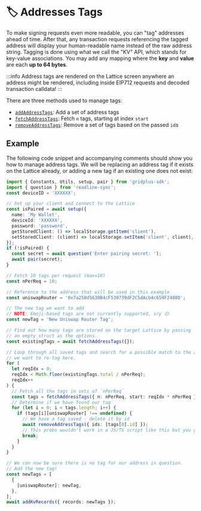 # 🏷️ Addresses Tags

To make signing requests even more readable, you can "tag" addresses ahead of time. After that, any transaction requests referencing the tagged address will display your human-readable name instead of the raw address string. Tagging is done using what we call the "KV" API, which stands for key-value associations. You may add any mapping where the **key** and **value** are each **up to 64 bytes**.

:::info
Address tags are rendered on the Lattice screen anywhere an address might be rendered, including inside EIP712 requests and decoded transaction calldata!
:::

There are three methods used to manage tags:

- [`addAddressTags`](../reference/api/addressTags#addAddressTags): Add a set of address tags
- [`fetchAddressTags`](../reference/api/addressTags#fetchAddressTags): Fetch `n` tags, starting at index `start`
- [`removeAddressTags`](../reference/api/addressTags#removeAddressTags): Remove a set of tags based on the passed `id`s

## Example

The following code snippet and accompanying comments should show you how to manage address tags. We will be replacing an address tag if it exists on the Lattice already, or adding a new tag if an existing one does not exist:

```ts
import { Constants, Utils, setup, pair } from 'gridplus-sdk';
import { question } from 'readline-sync';
const deviceID = 'XXXXXX';

// Set up your client and connect to the Lattice
const isPaired = await setup({
  name: 'My Wallet',
  deviceId: 'XXXXXX',
  password: 'password',
  getStoredClient: () => localStorage.getItem('client'),
  setStoredClient: (client) => localStorage.setItem('client', client),
});
if (!isPaired) {
  const secret = await question('Enter pairing secret: ');
  await pair(secret);
}

// Fetch 10 tags per request (max=10)
const nPerReq = 10;

// Reference to the address that will be used in this example
const uniswapRouter = '0x7a250d5630B4cF539739dF2C5dAcb4c659F2488D';

// The new tag we want to add
// NOTE: Emoji-based tags are not currently supported, sry 😔
const newTag = 'New Uniswap Router Tag';

// Find out how many tags are stored on the target Lattice by passing
// an empty struct as the options.
const existingTags = await fetchAddressTags({});

// Loop through all saved tags and search for a possible match to the address
// we want to re-tag here.
for (
  let reqIdx = 0;
  reqIdx < Math.floor(existingTags.total / nPerReq);
  reqIdx++
) {
  // Fetch all the tags in sets of `nPerReq`
  const tags = fetchAddressTags({ n: nPerReq, start: reqIdx * nPerReq });
  // Determine if we have found our tag
  for (let i = 0; i < tags.length; i++) {
    if (tags[i][uniswapRouter] !== undefined) {
      // We have a tag saved - delete it by id
      await removeAddressTags({ ids: [tags[0].id] });
      // This probs wouldn't work in a JS/TS script like this but you get the idea
      break;
    }
  }
}

// We can now be sure there is no tag for our address in question.
// Add the new tag!
const newTags = [
  {
    [uniswapRouter]: newTag,
  },
];
await addKvRecords({ records: newTags });
```
